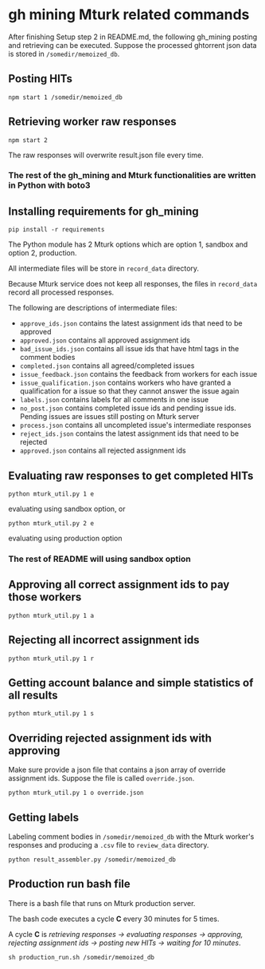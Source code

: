 # gh mining Mturk related commands
After finishing Setup step 2 in README.md, the following gh_mining posting and retrieving can be executed.
Suppose the processed ghtorrent json data is stored in `/somedir/memoized_db`.
## Posting HITs
```
npm start 1 /somedir/memoized_db
```
## Retrieving worker raw responses
```
npm start 2
```
The raw responses will overwrite result.json file every time.

### The rest of the gh_mining and Mturk functionalities are written in Python with boto3 ###
## Installing requirements for gh_mining
```
pip install -r requirements
```
The Python module has 2 Mturk options which are option 1, sandbox and option 2, production.

All intermediate files will be store in `record_data` directory.

Because Mturk service does not keep all responses, the files in `record_data` record all processed responses.

The following are descriptions of intermediate files:
- `approve_ids.json` contains the latest assignment ids that need to be approved
- `approved.json` contains all approved assignment ids
- `bad_issue_ids.json` contains all issue ids that have html tags in the comment bodies
- `completed.json` contains all agreed/completed issues
- `issue_feedback.json` contains the feedback from workers for each issue
- `issue_qualification.json` contains workers who have granted a qualification for a issue so that they cannot answer the issue again
- `labels.json` contains labels for all comments in one issue
- `no_post.json` contains completed issue ids and pending issue ids. Pending issues are issues still posting on Mturk server
- `process.json` contains all uncompleted issue's intermediate responses
- `reject_ids.json` contains the latest assignment ids that need to be rejected
- `approved.json` contains all rejected assignment ids

## Evaluating raw responses to get completed HITs
```
python mturk_util.py 1 e
```
evaluating using sandbox option, or
```
python mturk_util.py 2 e
```
evaluating using production option
### The rest of README will using sandbox option

## Approving all correct assignment ids to pay those workers
```
python mturk_util.py 1 a
```

## Rejecting all incorrect assignment ids
```
python mturk_util.py 1 r
```

## Getting account balance and simple statistics of all results
```
python mturk_util.py 1 s
```

## Overriding rejected assignment ids with approving
Make sure provide a json file that contains a json array of override assignment ids.
Suppose the file is called `override.json`.
```
python mturk_util.py 1 o override.json
```

## Getting labels
Labeling comment bodies in `/somedir/memoized_db` with the Mturk worker's responses and producing a `.csv` file to `review_data` directory.
```
python result_assembler.py /somedir/memoized_db
```

## Production run bash file
There is a bash file that runs on Mturk production server.

The bash code executes a cycle __C__ every 30 minutes for 5 times.

A cycle __C__ is _retrieving responses -> evaluating responses -> approving, rejecting assignment ids -> posting new HITs -> waiting for 10 minutes_.

```
sh production_run.sh /somedir/memoized_db
```
